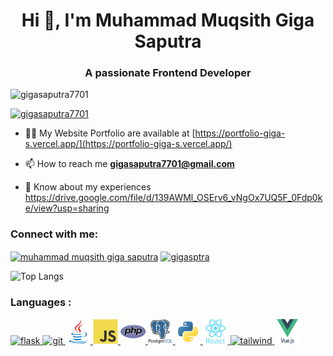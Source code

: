<h1 align="center">Hi 👋, I'm Muhammad Muqsith Giga Saputra</h1>
<h3 align="center">A passionate Frontend Developer </h3>

<p align="left"> <img src="https://komarev.com/ghpvc/?username=gigasaputra770&label=Profile%20views&color=0e75b6&style=flat" alt="gigasaputra7701" /> </p>

<p align="left"> <a href="https://github.com/ryo-ma/github-profile-trophy"><img src="https://github-profile-trophy.vercel.app/?username=gigasaputra7701" alt="gigasaputra7701" /></a> </p>

- 👨‍💻 My Website Portfolio are available at [https://portfolio-giga-s.vercel.app/](https://portfolio-giga-s.vercel.app/)

- 📫 How to reach me **gigasaputra7701@gmail.com**

- 📄 Know about my experiences https://drive.google.com/file/d/139AWMl_OSErv6_vNgOx7UQ5F_0Fdp0ke/view?usp=sharing
<h3 align="left">Connect with me:</h3>
<p align="left">
<a href="https://linkedin.com/in/muhammad muqsith giga saputra" target="blank"><img align="center" src="https://raw.githubusercontent.com/rahuldkjain/github-profile-readme-generator/master/src/images/icons/Social/linked-in-alt.svg" alt="muhammad muqsith giga saputra" height="30" width="40" /></a>
<a href="https://instagram.com/gigasptra" target="blank"><img align="center" src="https://raw.githubusercontent.com/rahuldkjain/github-profile-readme-generator/master/src/images/icons/Social/instagram.svg" alt="gigasptra" height="30" width="40" /></a>
</p>

![Top Langs](https://github-readme-stats.vercel.app/api/top-langs/?username=gigasaputra7701&layout=compact)
<h3 align="left">Languages :</h3>
<p align="left">  <a href="https://flask.palletsprojects.com/" target="_blank" rel="noreferrer"> <img src="https://www.vectorlogo.zone/logos/pocoo_flask/pocoo_flask-icon.svg" alt="flask" width="40" height="40"/> </a> <a href="https://git-scm.com/" target="_blank" rel="noreferrer"> <img src="https://www.vectorlogo.zone/logos/git-scm/git-scm-icon.svg" alt="git" width="40" height="40"/> </a> <a href="https://www.java.com" target="_blank" rel="noreferrer"> <img src="https://raw.githubusercontent.com/devicons/devicon/master/icons/java/java-original.svg" alt="java" width="40" height="40"/> </a> <a href="https://developer.mozilla.org/en-US/docs/Web/JavaScript" target="_blank" rel="noreferrer"> <img src="https://raw.githubusercontent.com/devicons/devicon/master/icons/javascript/javascript-original.svg" alt="javascript" width="40" height="40"/> </a> <a href="https://www.php.net" target="_blank" rel="noreferrer"> <img src="https://raw.githubusercontent.com/devicons/devicon/master/icons/php/php-original.svg" alt="php" width="40" height="40"/> </a> <a href="https://www.postgresql.org" target="_blank" rel="noreferrer"> <img src="https://raw.githubusercontent.com/devicons/devicon/master/icons/postgresql/postgresql-original-wordmark.svg" alt="postgresql" width="40" height="40"/> </a> <a href="https://www.python.org" target="_blank" rel="noreferrer"> <img src="https://raw.githubusercontent.com/devicons/devicon/master/icons/python/python-original.svg" alt="python" width="40" height="40"/> </a> <a href="https://reactjs.org/" target="_blank" rel="noreferrer"> <img src="https://raw.githubusercontent.com/devicons/devicon/master/icons/react/react-original-wordmark.svg" alt="react" width="40" height="40"/> </a> <a href="https://tailwindcss.com/" target="_blank" rel="noreferrer"> <img src="https://www.vectorlogo.zone/logos/tailwindcss/tailwindcss-icon.svg" alt="tailwind" width="40" height="40"/> </a> <a href="https://vuejs.org/" target="_blank" rel="noreferrer"> <img src="https://raw.githubusercontent.com/devicons/devicon/master/icons/vuejs/vuejs-original-wordmark.svg" alt="vuejs" width="40" height="40"/> </a> </p>


